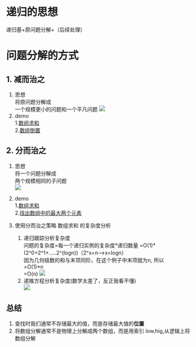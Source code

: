 # 递归的思想  
 递归基+原问题分解+（后续处理）


# 问题分解的方式

## 1. 减而治之

1. 思想   
将原问题分解成  
 一个规模更小的问题和一个平凡问题
 ![](https://note.youdao.com/yws/public/resource/e1de6ab70a6075f4d9f88daf8c95d14b/xmlnote/666BAB44A82A4580B87E056C3C2025F6/22518)
 2. demo  
   1.[数组求和](/Users/xuyabo/Documents/java/thinkingInJavaPractice/src/main/java/algorithm_m/SumDemo.java)  
   2.[数组倒置](/Users/xuyabo/Documents/java/thinkingInJavaPractice/src/main/java/algorithm_m/ReverseDemo.java)
## 2. 分而治之
1. 思想  
将一个问题分解成  
  两个规模相同的子问题  
 ![](https://note.youdao.com/yws/public/resource/e1de6ab70a6075f4d9f88daf8c95d14b/xmlnote/38D3D366795E4E408D272FB5E68AF628/22520)
 
2. demo   
  1.[数组求和](/Users/xuyabo/Documents/java/thinkingInJavaPractice/src/main/java/algorithm_m/SumDemo.java)  
  2.[找出数组中的最大两个元素](/Users/xuyabo/Documents/java/thinkingInJavaPractice/src/main/java/algorithm_m/Max2Demo.java)
3. 使用分而治之策略 数组求和 的复杂度分析
      1. 递归跟踪分析复杂度  
          问题的复杂度=每一个递归实例的复杂度\*递归数量 
                   =O(1)*(2^0+2^1+.....2^(logn))（2^x=n-->x=logn）  
          因为几何级数的和与末项同阶，在这个例子中末项就为n,
          所以  
                   =O(1)*n   
                   =O(n)
       ![](http://note.youdao.com/yws/public/resource/e1de6ab70a6075f4d9f88daf8c95d14b/xmlnote/599B9A9890A54FCD8DAC22B89A7C9153/22544)    
      2. 递推方程分析复杂度(数学太差了，反正我看不懂)  
       ![](https://note.youdao.com/yws/public/resource/e1de6ab70a6075f4d9f88daf8c95d14b/xmlnote/C7BF1166E87A467780A95495E0B32E68/22546)
       
## 总结  
1. 查找时我们通常不存储最大的值，而是存储最大值的**位置**
2. 将数组分解通常不是物理上分解成两个数组，而是用索引
low,hig,从逻辑上将数组分解